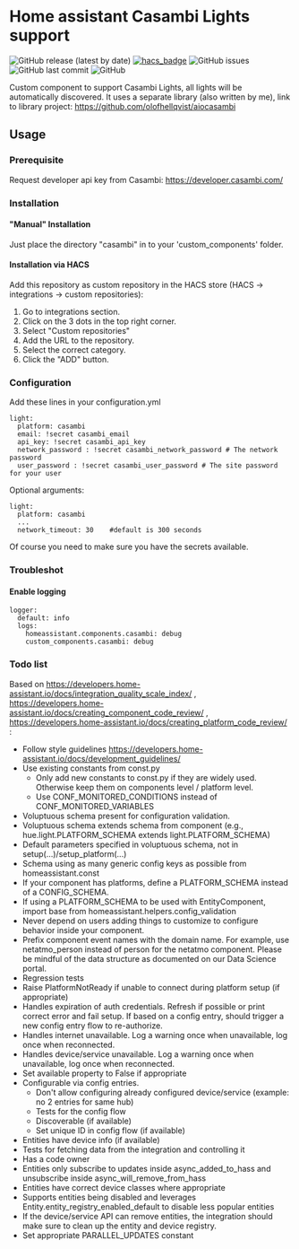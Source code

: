 # Home assistant Casambi Lights support
![GitHub release (latest by date)](https://img.shields.io/github/v/release/hellqvio86/home_assistant_casambi) [![hacs_badge](https://img.shields.io/badge/HACS-Custom-orange.svg)](https://github.com/custom-components/hacs) ![GitHub issues](https://img.shields.io/github/issues-raw/hellqvio86/home_assistant_casambi) ![GitHub last commit](https://img.shields.io/github/last-commit/hellqvio86/aiocasambi) ![GitHub](https://img.shields.io/github/license/hellqvio86/home_assistant_casambi)

Custom component to support Casambi Lights, all lights will be automatically discovered.
It uses a separate library (also written by me), link to library project:
https://github.com/olofhellqvist/aiocasambi

## Usage

### Prerequisite
Request developer api key from Casambi: https://developer.casambi.com/

### Installation

#### "Manual" Installation
Just place the directory "casambi" in to your 'custom_components' folder.

#### Installation via HACS
Add this repository as custom repository in the HACS store (HACS -> integrations -> custom repositories):

1. Go to integrations section.
2. Click on the 3 dots in the top right corner.
3. Select "Custom repositories"
4. Add the URL to the repository.
5. Select the correct category.
6. Click the "ADD" button.

### Configuration
Add these lines in your configuration.yml

```
light:
  platform: casambi
  email: !secret casambi_email
  api_key: !secret casambi_api_key
  network_password : !secret casambi_network_password # The network password
  user_password : !secret casambi_user_password # The site password for your user
```

Optional arguments:
```
light:
  platform: casambi
  ...
  network_timeout: 30    #default is 300 seconds
```

Of course you need to make sure you have the secrets available.

### Troubleshot
#### Enable logging
```
logger:
  default: info
  logs:
    homeassistant.components.casambi: debug
    custom_components.casambi: debug
```

### Todo list
Based on https://developers.home-assistant.io/docs/integration_quality_scale_index/ , https://developers.home-assistant.io/docs/creating_component_code_review/ , https://developers.home-assistant.io/docs/creating_platform_code_review/ :

* Follow style guidelines https://developers.home-assistant.io/docs/development_guidelines/
* Use existing constants from const.py
  * Only add new constants to const.py if they are widely used. Otherwise keep them on components level / platform level.
  * Use CONF_MONITORED_CONDITIONS instead of CONF_MONITORED_VARIABLES
* Voluptuous schema present for configuration validation.
* Voluptuous schema extends schema from component
(e.g., hue.light.PLATFORM_SCHEMA extends light.PLATFORM_SCHEMA)
* Default parameters specified in voluptuous schema, not in setup(…)/setup_platform(...)
* Schema using as many generic config keys as possible from homeassistant.const
* If your component has platforms, define a PLATFORM_SCHEMA instead of a CONFIG_SCHEMA.
* If using a PLATFORM_SCHEMA to be used with EntityComponent, import base from homeassistant.helpers.config_validation
* Never depend on users adding things to customize to configure behavior inside your component.
* Prefix component event names with the domain name. For example, use netatmo_person instead of person for the netatmo component. Please be mindful of the data structure as documented on our Data Science portal.
* Regression tests
* Raise PlatformNotReady if unable to connect during platform setup (if appropriate)
* Handles expiration of auth credentials. Refresh if possible or print correct error and fail setup. If based on a config entry, should trigger a new config entry flow to re-authorize.
* Handles internet unavailable. Log a warning once when unavailable, log once when reconnected.
* Handles device/service unavailable. Log a warning once when unavailable, log once when reconnected.
* Set available property to False if appropriate
* Configurable via config entries.
  * Don't allow configuring already configured device/service (example: no 2 entries for same hub)
  * Tests for the config flow
  * Discoverable (if available)
  * Set unique ID in config flow (if available)
* Entities have device info (if available)
* Tests for fetching data from the integration and controlling it
* Has a code owner
* Entities only subscribe to updates inside async_added_to_hass and unsubscribe inside async_will_remove_from_hass
* Entities have correct device classes where appropriate
* Supports entities being disabled and leverages Entity.entity_registry_enabled_default to disable less popular entities
* If the device/service API can remove entities, the integration should make sure to clean up the entity and device registry.
* Set appropriate PARALLEL_UPDATES constant
